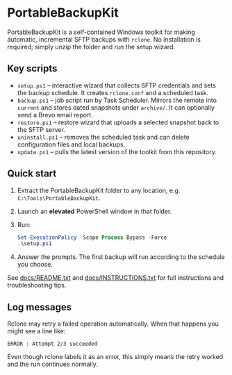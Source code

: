 # PortableBackupKit

PortableBackupKit is a self-contained Windows toolkit for making automatic, incremental SFTP backups with `rclone`.
No installation is required; simply unzip the folder and run the setup wizard.

## Key scripts

- `setup.ps1` – interactive wizard that collects SFTP credentials and sets the backup schedule.
  It creates `rclone.conf` and a scheduled task.
- `backup.ps1` – job script run by Task Scheduler. Mirrors the remote into `current` and stores
  dated snapshots under `archive/`. It can optionally send a Brevo email report.
- `restore.ps1` – restore wizard that uploads a selected snapshot back to the SFTP server.
- `uninstall.ps1` – removes the scheduled task and can delete configuration files and local backups.
- `update.ps1` – pulls the latest version of the toolkit from this repository.

## Quick start

1. Extract the PortableBackupKit folder to any location, e.g. `C:\Tools\PortableBackupKit`.
2. Launch an **elevated** PowerShell window in that folder.
3. Run:

    ```powershell
    Set-ExecutionPolicy -Scope Process Bypass -Force
    .\setup.ps1
    ```
4. Answer the prompts. The first backup will run according to the schedule you choose.

See [docs/README.txt](docs/README.txt)
and [docs/INSTRUCTIONS.txt](docs/INSTRUCTIONS.txt) for full instructions and troubleshooting tips.

## Log messages

Rclone may retry a failed operation automatically. When that happens you might see a line like:

```text
ERROR : Attempt 2/3 succeeded
```

Even though rclone labels it as an error, this simply means the retry worked and the run continues normally.
